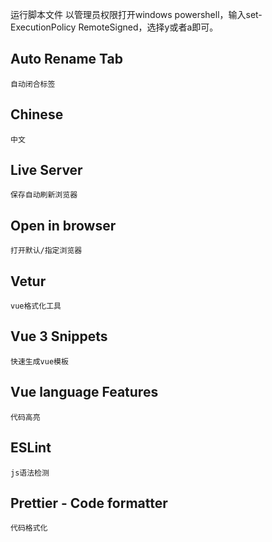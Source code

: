运行脚本文件
        以管理员权限打开windows powershell，输入set-ExecutionPolicy RemoteSigned，选择y或者a即可。

## Auto Rename Tab
    自动闭合标签

## Chinese
    中文

## Live Server
    保存自动刷新浏览器

## Open in browser
    打开默认/指定浏览器

## Vetur
    vue格式化工具

## Vue 3 Snippets
    快速生成vue模板

## Vue language Features
    代码高亮

## ESLint
    js语法检测

## Prettier - Code formatter
    代码格式化
